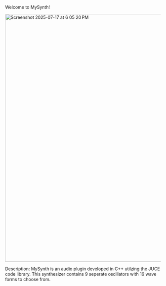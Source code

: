 Welcome to MySynth!


<img width="1100" height="801" alt="Screenshot 2025-07-17 at 6 05 20 PM" src="https://github.com/user-attachments/assets/102f9657-7b0a-49fe-8c41-dba90bacfbef" />


Description:
  MySynth is an audio plugin developed in C++ utilzing the JUCE code library. This synthesizer contains 9 seperate oscillators with 16 wave forms
  to choose from.
